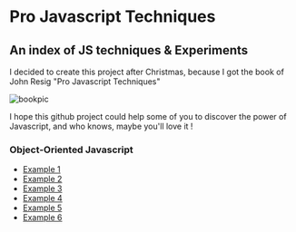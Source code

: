 # Pro Javascript Techniques
## An index of JS techniques & Experiments

I decided to create this project after Christmas, because I got the book of John Resig "Pro Javascript Techniques" 

![bookpic](http://ecx.images-amazon.com/images/I/512Smg0xM9L._SL160_.jpg)

I hope this github project could help some of you to discover the power of Javascript, and who knows, maybe you'll love it !


### Object-Oriented Javascript
+ [Example 1](http://lukyvj.github.io/ProJSTechniques/examples/example_1.html)
+ [Example 2](http://lukyvj.github.io/ProJSTechniques/examples/example_2.html)
+ [Example 3](http://lukyvj.github.io/ProJSTechniques/examples/example_3.html)
+ [Example 4](http://lukyvj.github.io/ProJSTechniques/examples/example_4.html)
+ [Example 5](http://lukyvj.github.io/ProJSTechniques/examples/example_5.html)
+ [Example 6](http://lukyvj.github.io/ProJSTechniques/examples/example_6.html)